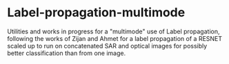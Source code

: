 # Label-propagation-multimode

Utilities and works in progress for a "multimode" use of Label propagation, following the works of Zijan and Ahmet
for a label propagation of a RESNET scaled up to run on concatenated SAR and optical images for possibly better classification than from one image.
